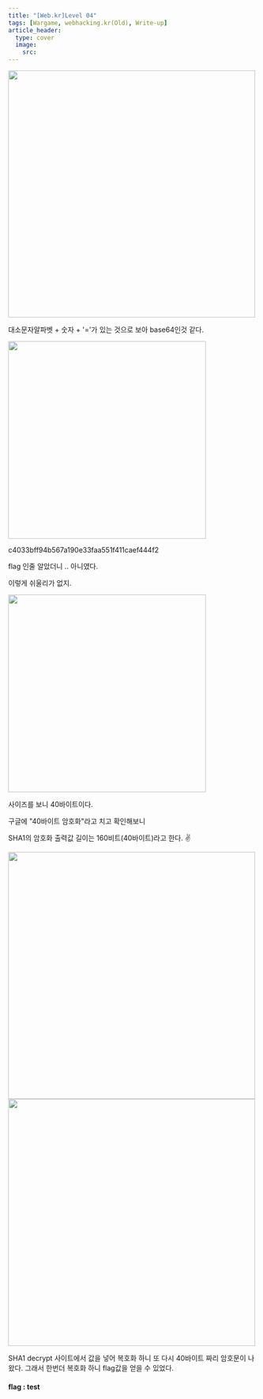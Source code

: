 ```yaml
---
title: "[Web.kr]Level 04"
tags: [Wargame, webhacking.kr(Old), Write-up]
article_header:
  type: cover
  image:
    src: 
---
```


<img src="http://eliez3r.synology.me/assets/img/writeup/webkr/Level 04/637DD772-03E3-4FB0-BB79-4D2A60193796.png" width="500px">

대소문자알파벳 + 숫자 + '='가 있는 것으로 보아 base64인것 같다.

<img src="http://eliez3r.synology.me/assets/img/writeup/webkr/Level 04/4DC341D9-E7EB-4F0A-8D81-3D89E425E7DD.png" width="400px">



c4033bff94b567a190e33faa551f411caef444f2

flag 인줄 알았더니 .. 아니였다.

이렇게 쉬울리가 없지.

<img src="http://eliez3r.synology.me/assets/img/writeup/webkr/Level 04/E4AE081B-53C0-4BDD-99C4-3DD282568E7B.png" width="400px">

사이즈를 보니 40바이트이다.



구글에 "40바이트 암호화"라고 치고 확인해보니



SHA1의 암호화 출력값 길이는 160비트(40바이트)라고 한다. ✌️

<img src="http://eliez3r.synology.me/assets/img/writeup/webkr/Level 04/5FA5C789-0C84-4772-B611-D688BEC0DB0B.png" width="500px">

<img src="http://eliez3r.synology.me/assets/img/writeup/webkr/Level 04/8F7767DE-1DA8-4C03-83C4-49F53D930880.png" width="500px">

SHA1 decrypt 사이트에서 값을 넣어 복호화 하니 또 다시 40바이트 짜리 암호문이 나왔다. 그래서 한번더 복호화 하니 flag값을 얻을 수 있었다.



#### flag : test